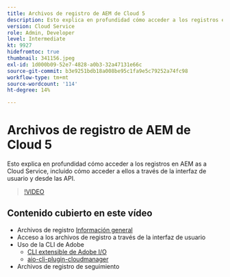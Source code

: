 ```yaml
---
title: Archivos de registro de AEM de Cloud 5
description: Esto explica en profundidad cómo acceder a los registros en AEM as a Cloud Service, incluido cómo acceder a ellos a través de la interfaz de usuario y desde las API.
version: Cloud Service
role: Admin, Developer
level: Intermediate
kt: 9927
hidefromtoc: true
thumbnail: 341156.jpeg
exl-id: 1d000b09-52e7-4828-a0b3-32a47131e66c
source-git-commit: b3e9251bdb18a008be95c1fa9e5c79252a74fc98
workflow-type: tm+mt
source-wordcount: '114'
ht-degree: 14%

---
```


# Archivos de registro de AEM de Cloud 5

Esto explica en profundidad cómo acceder a los registros en AEM as a Cloud Service, incluido cómo acceder a ellos a través de la interfaz de usuario y desde las API.

>[!VIDEO](https://video.tv.adobe.com/v/341156?quality=12&learn=on)

## Contenido cubierto en este vídeo

+ Archivos de registro [Información general](https://experienceleague.adobe.com/docs/experience-manager-learn/cloud-service/debugging/debugging-aem-as-a-cloud-service/logs.html?lang=es)
+ Acceso a los archivos de registro a través de la interfaz de usuario
+ Uso de la CLI de Adobe
   + [CLI extensible de Adobe I/O](https://github.com/adobe/aio-cli)
   + [aio-cli-plugin-cloudmanager](https://github.com/adobe/aio-cli-plugin-cloudmanager/blob/main/README.md)
+ Archivos de registro de seguimiento